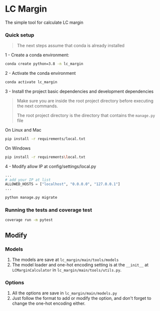 LC Margin
==============================

The simple tool for calculate LC margin

### Quick setup

> The next steps assume that conda is already installed

1 - <a name="step-1">Create a conda environment:</a>


```bash
conda create python=3.8 -n lc_margin
```
2 - <a name="step-2">Activate the conda environment</a>

```bash
conda activate lc_margin
```

3 - <a name="step-3">Install the project basic dependencies and development dependencies</a>

> Make sure you are inside the root project directory before executing the next commands.
>
> The root project directory is the directory that contains the `manage.py` file

On Linux and Mac

```bash
pip install -r requirements/local.txt
```

On Windows

```bash
pip install -r requirements\local.txt
```
4 - <a name="step-4">Modify allow IP at config/settings/local.py</a>

```python
...
# add your IP at list
ALLOWED_HOSTS = ["localhost", "0.0.0.0", "127.0.0.1"]
...
```


```bash
python manage.py migrate
```


### <a name="running-tests">Running the tests and coverage test</a>


```bash
coverage run -m pytest
```

## Modify

### Models

1. The models are save at `lc_margin/main/tools/models`
2. The model loader and one-hot encoding setting is at the `__init__` at `LCMarginCalculator` in `lc_margin/main/tools/utils.py`.

### Options

1. All the options are save in `lc_margin/main/models.py`
2. Just follow the format to add or modify the option, and don't forget to change the one-hot encoding either.